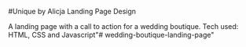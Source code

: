 #Unique by Alicja Landing Page Design

A landing page with a call to action for a wedding boutique. 
Tech used: HTML, CSS and Javascript"# wedding-boutique-landing-page" 
